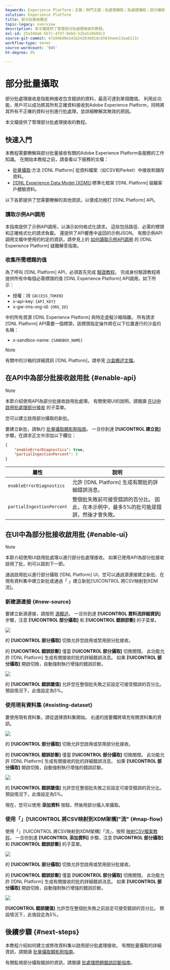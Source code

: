```yaml
---
keywords: Experience Platform；主題；熱門主題；批處理攝取；批處理攝取；部分攝取；檢索錯誤；檢索錯誤；部分批處理攝取；部分攝取；部分攝取；部分攝取；部分攝取；部分攝取；
solution: Experience Platform
title: 部分批接收概述
topic-legacy: overview
description: 本文檔提供了管理部分批處理接收的教程。
exl-id: 25a34da6-5b7c-4747-8ebd-52ba516b9dc3
source-git-commit: 47a94b00e141b24203b01dc93834aee13aa6113c
workflow-type: tm+mt
source-wordcount: '945'
ht-degree: 0%

---
```


# 部分批量攝取

部分批處理接收是指能夠接收包含錯誤的資料，最高可達到某個閾值。 利用此功能，用戶可以成功將其所有正確資料接收到Adobe Experience Platform，同時將其所有不正確的資料分別進行批處理，並詳細瞭解其無效的原因。

本文檔提供了管理部分批處理接收的教程。

## 快速入門

本教程需要瞭解與部分批量接收有關的Adobe Experience Platform各服務的工作知識。 在開始本教程之前，請查看以下服務的文檔：

- [批量攝取](./overview.md):方法 [!DNL Platform] 從資料檔案（如CSV和Parket）中接收和儲存資料。
- [[!DNL Experience Data Model (XDM)]](../../xdm/home.md):標準化框架 [!DNL Platform] 組織客戶體驗資料。

以下各節提供了您需要瞭解的其他資訊，以便成功撥打 [!DNL Platform] API。

### 讀取示例API調用

本指南提供了示例API調用，以演示如何格式化請求。 這些包括路徑、必需的標頭和正確格式化的請求負載。 還提供了API響應中返回的示例JSON。 有關示例API調用文檔中使用的約定的資訊，請參見上的 [如何讀取示例API調用](../../landing/troubleshooting.md#how-do-i-format-an-api-request) 的 [!DNL Experience Platform] 疑難解答指南。

### 收集所需標題的值

為了呼叫 [!DNL Platform] API，必須首先完成 [驗證教程](https://www.adobe.com/go/platform-api-authentication-en)。 完成身份驗證教程將提供所有中每個必需標頭的值 [!DNL Experience Platform] API調用，如下所示：

- 授權：持 `{ACCESS_TOKEN}`
- x-api-key: `{API_KEY}`
- x-gw-ims-org-id: `{ORG_ID}`

中的所有資源 [!DNL Experience Platform] 與特定虛擬沙箱隔離。 所有請求 [!DNL Platform] API需要一個標頭，該標頭指定操作將在以下位置進行的沙盒的名稱：

- x-sandbox-name: `{SANDBOX_NAME}`

>[!NOTE]
>
>有關中的沙箱的詳細資訊 [!DNL Platform]，請參見 [沙盒概述文檔](../../sandboxes/home.md)。

## 在API中為部分批接收啟用批 {#enable-api}

>[!NOTE]
>
>本節介紹使用API為部分批接收啟用批處理。 有關使用UI的說明，請閱讀 [在UI中啟用批處理部分接收](#enable-ui) 的子菜單。

您可以建立啟用部分攝取的新批。

要建立新批，請執行 [批量攝取顯影劑指南](./api-overview.md)。 一旦你到達 **[!UICONTROL 建立批]** 步驟，在請求正文中添加以下欄位：

```json
{
    "enableErrorDiagnostics": true,
    "partialIngestionPercent": 5
}
```

| 屬性 | 說明 |
| -------- | ----------- |
| `enableErrorDiagnostics` | 允許 [!DNL Platform] 生成有關批的詳細錯誤消息。 |
| `partialIngestionPercent` | 整個批失敗前可接受錯誤的百分比。 因此，在本示例中，最多5%的批可能是錯誤，然後才會失敗。 |


## 在UI中為部分批接收啟用批 {#enable-ui}

>[!NOTE]
>
>本節介紹使用UI啟用批處理以進行部分批處理接收。 如果已使用API為部分批接收啟用了批，則可以跳到下一節。

通過啟用批以進行部分攝取 [!DNL Platform] UI，您可以通過源連接建立新批、在現有資料集中建立新批或通過「 」建立新批[!UICONTROL 將CSV映射到XDM流]。

### 新建源連接 {#new-source}

要建立新源連接，請按照 [源概述](../../sources/home.md)。 一旦你到達 **[!UICONTROL 資料流詳細資訊]** 步驟，注意 **[!UICONTROL 部分攝取]** 和 **[!UICONTROL 錯誤診斷]** 的子菜單。

![](../images/batch-ingestion/partial-ingestion/configure-batch.png)

的 **[!UICONTROL 部分攝取]** 切換允許您啟用或禁用部分批接收。

的 **[!UICONTROL 錯誤診斷]** 僅當 **[!UICONTROL 部分攝取]** 切換關閉。 此功能允許 [!DNL Platform] 生成有關接收的批的詳細錯誤消息。 如果 **[!UICONTROL 部分攝取]** 開啟切換，自動強制執行增強的錯誤診斷。

![](../images/batch-ingestion/partial-ingestion/configure-batch-partial-ingestion-focus.png)

的 **[!UICONTROL 錯誤閾值]** 允許您在整個批失敗之前設定可接受錯誤的百分比。 預設情況下，此值設定為5%。

### 使用現有資料集 {#existing-dataset}

要使用現有資料集，請從選擇資料集開始。 右邊的提要欄將填充有關資料集的資訊。

![](../images/batch-ingestion/partial-ingestion/monitor-dataset.png)

的 **[!UICONTROL 部分攝取]** 切換允許您啟用或禁用部分批接收。

的 **[!UICONTROL 錯誤診斷]** 僅當 **[!UICONTROL 部分攝取]** 切換關閉。 此功能允許 [!DNL Platform] 生成有關接收的批的詳細錯誤消息。 如果 **[!UICONTROL 部分攝取]** 開啟切換，自動強制執行增強的錯誤診斷。

![](../images/batch-ingestion/partial-ingestion/monitor-dataset-partial-ingestion-focus.png)

的 **[!UICONTROL 錯誤閾值]** 允許您在整個批失敗之前設定可接受錯誤的百分比。 預設情況下，此值設定為5%。

現在，您可以使用 **添加資料** 按鈕，然後用部分攝入來攝取。

### 使用「」[!UICONTROL 將CSV映射到XDM架構]&quot;流&quot; {#map-flow}

使用「」[!UICONTROL 將CSV映射到XDM架構]「流」，按照 [映射CSV檔案教程](../tutorials/map-a-csv-file.md)。 一旦你到達 **[!UICONTROL 添加資料]** 步驟，注意 **[!UICONTROL 部分攝取]** 和 **[!UICONTROL 錯誤診斷]** 的子菜單。

![](../images/batch-ingestion/partial-ingestion/xdm-csv-workflow.png)

的 **[!UICONTROL 部分攝取]** 切換允許您啟用或禁用部分批接收。

的 **[!UICONTROL 錯誤診斷]** 僅當 **[!UICONTROL 部分攝取]** 切換關閉。 此功能允許 [!DNL Platform] 生成有關接收的批的詳細錯誤消息。 如果 **[!UICONTROL 部分攝取]** 開啟切換，自動強制執行增強的錯誤診斷。

![](../images/batch-ingestion/partial-ingestion/xdm-csv-workflow-partial-ingestion-focus.png)

**[!UICONTROL 錯誤閾值]** 允許您在整個批失敗之前設定可接受錯誤的百分比。 預設情況下，此值設定為5%。

## 後續步驟 {#next-steps}

本教程介紹如何建立或修改資料集以啟用部分批處理接收。 有關批量攝取的詳細資訊，請閱讀 [批量攝取顯影劑指南](./api-overview.md)。

有關監視部分攝取錯誤的資訊，請閱讀 [批處理問題錯誤診斷指南](../quality/error-diagnostics.md)。
